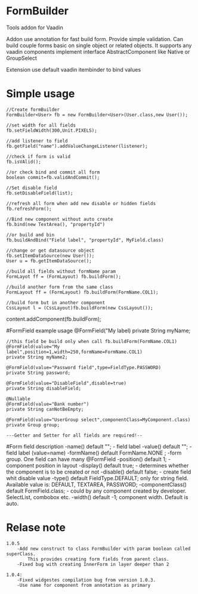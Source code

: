 # FormBuilder
Tools addon for Vaadin

Addon use annotation for fast build form.
Provide simple validation.
Can build couple forms basic on single object or related objects.
It supports any vaadin components implement interface AbstractComponent like Native or GroupSelect

Extension use default vaadin itembinder to bind values

# Simple usage
	//Create formBuilder
	FormBuilder<User> fb = new FormBuilder<User>(User.class,new User());
	
	//set width for all fields
	fb.setFieldWidth(300,Unit.PIXELS);
	
	//add listener to field
	fb.getField("name").addValueChangeListener(listener);
	
	//check if form is valid
	fb.isVAlid();
	
	//or check bind and commit all form
	boolean commit=fb.validAndCommit();
	
	//Set disable field
	fb.setDisableField(list);
	
	//refresh all form when add new disable or hidden fields
	fb.refreshForm();
	
	//Bind new component without auto create
	fb.bind(new TextArea(), "propertyId")
	
	//or build and bin
	fb.buildAndBind("Field label", "propertyId", MyField.class)
	
	//change or get datasource object
	fb.setItemDataSource(new User());
	User u = fb.getItemDataSource();
	
	//build all fields without formName param
	FormLayot ff = (FormLayout) fb.buildForm();
	
	//build another form from the same class
	FormLayout ff = (FormLayout) fb.buildForm(FormName.COL1);
	
	//build form but in another component
	CssLayout l = (CssLayout)fb.buildForm(new CssLayout());
	
content.addComponent(fb.buildForm);

#FormField example usage
	@FormField("My label)
	private String myName;
	
	//this field be build only when call fb.buildForm(FormName.COL1)
	@FormField(value="My label",position=1,width=250,formName=FormName.COL1) 
	private String myName2;
	
	@FormField(value="Password field",type=FieldType.PASSWORD)
	private String password;
	
	@FormField(value="DisableField",disable=true)
	private String disableField;
	
	@Nullable
	@FormField(value="Bank number")
	private String canNotBeEmpty;
	
	@FormField(value="UserGroup select",componentClass=MyComponent.class)
	private Group group;
	
	---Getter and Setter for all fields are required!--
	
#Form field description
	-name() default "";  - field label
	-value() default ""; - field label (value=name)
	-formName() default FormName.NONE ; -form group. One field can have many @FormField
	-position() default 1; - component position in layout
	-display() default true; - determines whether the component is to be created or not
	-disable() default false; - create field whit disable value
	-type() default FieldType.DEFAULT; 
		only for string field. Available value is:
		DEFAULT, TEXTAREA, PASSWORD;
	-componentClass() default FormField.class; - could by any component created by developer. SelectList, combobox etc.
	-width() default -1; component width. Default is auto.

# Relase note
	1.0.5
		-Add new construct to class FormBuilder with param boolean called superClass.
    		This provides creating form fields from parent class.
		-Fixed bug with creating InnerForm in layer deeper than 2

	1.0.4:
		-Fixed widgestes compilation bug from version 1.0.3.
		-Use name for component from annotation as primary